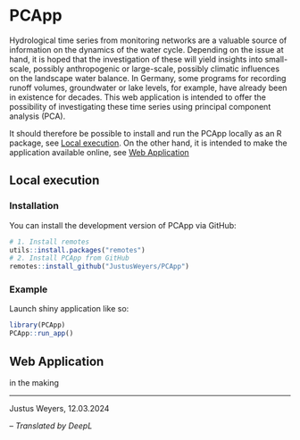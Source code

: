 
# PCApp

Hydrological time series from monitoring networks are a valuable source
of information on the dynamics of the water cycle. Depending on the
issue at hand, it is hoped that the investigation of these will yield
insights into small-scale, possibly anthropogenic or large-scale,
possibly climatic influences on the landscape water balance. In Germany,
some programs for recording runoff volumes, groundwater or lake levels,
for example, have already been in existence for decades. This web
application is intended to offer the possibility of investigating these
time series using principal component analysis (PCA).

It should therefore be possible to install and run the PCApp locally as
an R package, see [Local execution](#local-execution). On the other
hand, it is intended to make the application available online, see [Web
Application](#web-application)

## Local execution

### Installation

You can install the development version of PCApp via GitHub:

``` r
# 1. Install remotes
utils::install.packages("remotes")
# 2. Install PCApp from GitHub
remotes::install_github("JustusWeyers/PCApp")
```

### Example

Launch shiny application like so:

``` r
library(PCApp)
PCApp::run_app()
```

## Web Application

in the making

<!-- # References -->
<!-- <div id="refs"></div> -->

------------------------------------------------------------------------

Justus Weyers, 12.03.2024

*– Translated by DeepL*
